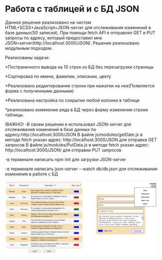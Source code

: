 # Работа с таблицей и с БД JSON

Данное решение реализовано на чистом HTML+SCSS+JavaScript+JSON-server для отслеживания изменений в базе данных(50 записей). При помощи fetch API я 
отправлял GET и PUT запросы по адресу, который предоставил мне JSON=server(http://localhost:3000/JSON). Решение
реализовано модульным подходом. 

Реализованы задачи:

*Постраничного вывода на 10 строк из БД без перезагрузки страницы 

*Сортировка по имени, фамилии, описании, цвету 

*Реализовано редактирование строки при нажатии на нее(Появляется форма с полученными данными)

*Реализована настройка по сокрытии любой колонки в таблице

*реализовано изменение ряда в БД через форму изменения строки таблицы.


!ВАЖНО! 
-В своем решении я использовал JSON-server для отслеживания изменений в базе данных по адресу:http://localhost:3000/JSON
В файле js/modules/getDate.js в методе fetch указан адрес: http://localhost:3000/JSON   для отправки GET запросов
В файле js/modules/PutData.js в методе fetch указан адрес: http://localhost:3000/JSON/  для отправки PUT запросов

-в терминале написать npm init для загрузки JSON-server

-в терминале написать json-server --watch db/db.json для отслеживания изменения в работе с БД

![workswithtable](img/tableworks.PNG)
